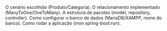 O cenário escolhido (Produto/Categoria).
O relacionamento implementado (ManyToOne/OneToMany).
A estrutura de pacotes (model, repository, controller).
Como configurar o banco de dados (MariaDB/XAMPP, nome do banco).
Como rodar a aplicação (mvn spring-boot:run).
 
